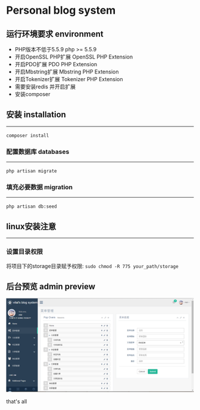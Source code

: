 # Personal blog system 

## 运行环境要求 environment

*  PHP版本不低于5.5.9  php >= 5.5.9
*  开启OpenSSL PHP扩展  OpenSSL PHP Extension
*  开启PDO扩展  PDO PHP Extension
*  开启Mbstring扩展  Mbstring PHP Extension
*  开启Tokenizer扩展  Tokenizer PHP Extension
*  需要安装redis 并开启扩展
*  安装composer

## 安装 installation
- - -
`composer install`

### 配置数据库 databases
- - -
`php artisan migrate`

### 填充必要数据 migration
- - -
`php artisan db:seed`

## linux安装注意 
- - -
###  设置目录权限
将项目下的storage目录赋予权限:
`sudo chmod -R 775 your_path/storage`
##  后台预览 admin preview

![后台预览图](/public/images/admin.png "后台预览图")

that's all
